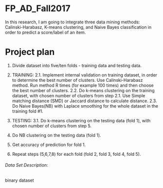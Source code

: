 # FP_AD_Fall2017

In this research, I am going to integrate three data mining methods: Calinski-Harabasz, K-means clustering, and Naive Bayes classification in order to predict a score/label of an item.

# Project plan
1. Divide dataset into five/ten folds - training data and testing data.
2. TRAINING:
2.1. Implement internal validation on training dataset, in order to determine the best number of clusters. Use Calinski-Harabasz method. Run method R times (for example 100 times) and then choose the best number of clusters.
2.2. Do k-means clustering on the training dataset, with chosen number of clusters from step 2.1. Use Simple matching distance (SMD) or Jaccard distance to calculate distance.
2.3. Do Naive Bayes(NB) with Laplace smoothing for the whole dataset in the training fold #1.

3. TESTING:
3.1. Do k-means clustering on the testing data (fold 1), with chosen number of clusters from step 5.
7. Do NB clustering on the testing data (fold 1).
8. Get accuracy of prediction for fold 1.
9. Repeat steps (5,6,7,8) for each fold (fold 2, fold 3, fold 4, fold 5).


###### Data Set Description:
  binary dataset

